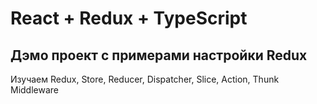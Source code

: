 # React + Redux + TypeScript
## Дэмо проект с примерами настройки Redux
Изучаем Redux, Store, Reducer, Dispatcher, Slice, Action, Thunk Middleware

